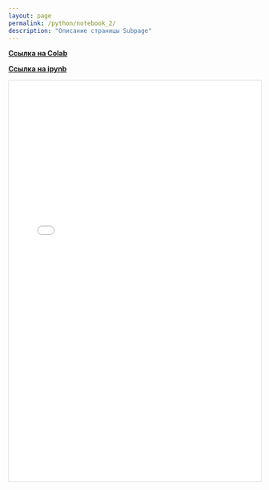 ```yaml
---
layout: page
permalink: /python/notebook_2/
description: "Описание страницы Subpage"
---
```


**<a href="https://colab.research.google.com/drive/16fFc65SrF0RwRY9u_FxxCZJaHFNRCHdT?usp=sharing">Ссылка на Colab</a>**

**<a href="https://github.com/Mikrobic/ai_mephi/blob/main/pages/python/jupyter/Кортежи_и_Словари.ipynb">Ссылка на ipynb</a>**

<div class="gif-container">
  <!-- Вместо картинки используем iframe для встраивания HTML -->
  <iframe src="{{'/public/photo/Кортежи_и_Словари.html' | absolute_url }}" 
          alt="Notebook про броадкастинг" 
          style="width: 100%; height: 800px; display: block; margin: 0 auto 20px; border: 1px solid #ddd;">
  </iframe>
</div>